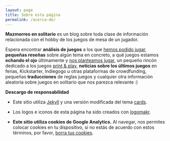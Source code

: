 ```yaml
---
layout: page
title: Sobre esta página
permalink: /acerca-de/
---
```



**Mazmorreo en solitario** es un blog sobre toda clase de información relacionada
con el hobby de los juegos de mesa de un jugador.

Espera encontrar **análisis de juegos** a los que
[hemos podido jugar]({{site.baseurl}}/analisis/), **pequeñas
reseñas** sobre algún tema en concreto, a qué juegos estamos **echando el ojo**
últimamente y [nos planteamos jugar]({{site.baseurl}}/ojeando), un pequeño 
rincón dedicado a los juegos [print & play]({{site.baseurl}}/rincon-print-and-play),
**noticias sobre los últimos juegos** en ferias, Kickstarter, Indiegogo u otras
plataformas de crowdfunding, pequeñas **traducciones** de reglas juegos y
cualquier otra
información aleatoria sobre juegos en solitario que nos parezca relevante :)


**Descargo de responsabilidad**

* Este sitio utiliza [Jekyll](https://jekyllrb.com/) y una versión modificada
del tema [cards](https://github.com/sharu725/cards).
* Los logos e iconos de esta página ha sido creados con [logomakr](https://logomakr.com).

* **Este sitio utiliza cookies de Google Analytics.**
    Al navegar, nos permites
    colocar cookies en tu dispositivo, si no estás de acuerdo con estos términos,
    por favor, [borra tus cookies](https://www.google.es/search?q=como+borrar+cookies).
